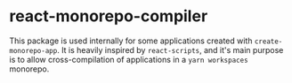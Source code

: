 # react-monorepo-compiler

This package is used internally for some applications created with `create-monorepo-app`.
It is heavily inspired by `react-scripts`, and it's main purpose is to allow
cross-compilation of applications in a `yarn workspaces` monorepo.

